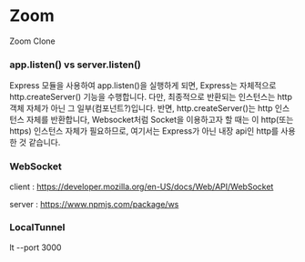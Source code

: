 # Zoom

Zoom Clone

### app.listen() vs server.listen()
Express 모듈을 사용하여 app.listen()을 실행하게 되면, Express는 자체적으로 http.createServer() 기능을 수행합니다. 다만, 최종적으로 반환되는 인스턴스는 http 객체 자체가 아닌 그 일부(컴포넌트?)입니다. 반면, http.createServer()는 http 인스턴스 자체를 반환합니다, Websocket처럼 Socket을 이용하고자 할 때는 이 http(또는 https) 인스턴스 자체가 필요하므로, 여기서는 Express가 아닌 내장 api인 http를 사용한 것 같습니다.

### WebSocket
client : https://developer.mozilla.org/en-US/docs/Web/API/WebSocket

server : https://www.npmjs.com/package/ws

### LocalTunnel

lt --port 3000